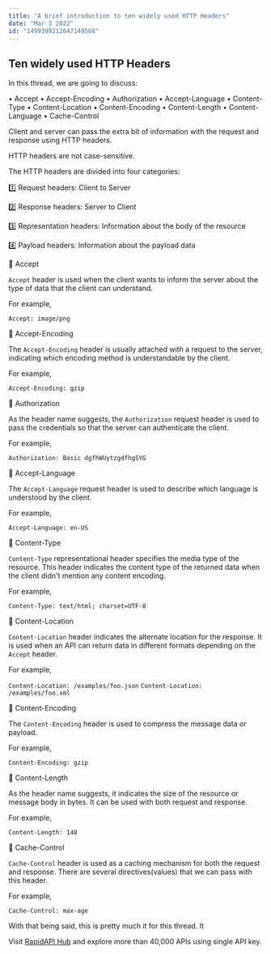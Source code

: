 ```yaml
---
title: "A brief introduction to ten widely used HTTP Headers"
date: "Mar 3 2022"
id: "1499399212647149568"
---
```


## Ten widely used HTTP Headers

<Tweet>

In this thread, we are going to discuss:

• Accept
• Accept-Encoding
• Authorization
• Accept-Language
• Content-Type
• Content-Location
• Content-Encoding
• Content-Length
• Content-Language
• Cache-Control

</Tweet>

<Tweet>

Client and server can pass the extra bit of information with the request and response using HTTP headers.

HTTP headers are not case-sensitive.

</Tweet>

<Tweet>

The HTTP headers are divided into four categories:

1️⃣ Request headers: Client to Server

2️⃣ Response headers: Server to Client

3️⃣ Representation headers: Information about the body of the resource

4️⃣ Payload headers: Information about the payload data

</Tweet>

<Tweet>

📌 Accept

`Accept` header is used when the client wants to inform the server about the type of data that the client can understand.

For example,

`Accept: image/png`

</Tweet>

<Tweet>

📌 Accept-Encoding

The `Accept-Encoding` header is usually attached with a request to the server, indicating which encoding method is understandable by the client.

For example,

`Accept-Encoding: gzip`

</Tweet>

<Tweet>

📌 Authorization

As the header name suggests, the `Authorization` request header is used to pass the credentials so that the server can authenticate the client.

For example,

`Authorization: Basic dgfhWUytzgdfhgSYG`

</Tweet>

<Tweet>

📌 Accept-Language

The `Accept-Language` request header is used to describe which language is understood by the client.

For example,

`Accept-Language: en-US`

</Tweet>

<Tweet>

📌 Content-Type

`Content-Type` representational header specifies the media type of the resource. This header indicates the content type of the returned data when the client didn't mention any content encoding.

For example,

`Content-Type: text/html; charset=UTF-8`

</Tweet>

<Tweet>

📌 Content-Location

`Content-Location` header indicates the alternate location for the response. It is used when an API can return data in different formats depending on the `Accept` header.

For example,

`Content-Location: /examples/foo.json`
`Content-Location: /examples/foo.xml`

</Tweet>

<Tweet>

📌 Content-Encoding

The `Content-Encoding` header is used to compress the message data or payload.

For example,

`Content-Encoding: gzip`

</Tweet>

<Tweet>

📌 Content-Length

As the header name suggests, it indicates the size of the resource or message body in bytes. It can be used with both request and response.

For example,

`Content-Length: 148`

</Tweet>

<Tweet>

📌 Cache-Control

`Cache-Control` header is used as a caching mechanism for both the request and response.
There are several directives(values) that we can pass with this header.

For example,

`Cache-Control: max-age`

</Tweet>

<Tweet>

With that being said, this is pretty much it for this thread. It

Visit [RapidAPI Hub](https://rapidapi.com/hub?utm_source=threads&utm_medium=DevRel&utm_campaign=DevRel) and explore more than 40,000 APIs using single API key.

</Tweet>
